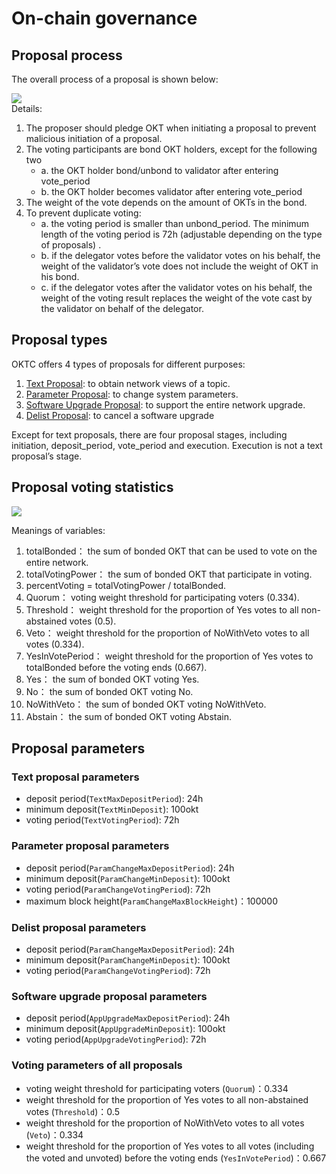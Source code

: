 # On-chain governance
## Proposal process
The overall process of a proposal is shown below:

![](../../img/OKCProposal.png)   
Details:  
1. The proposer should pledge OKT when initiating a proposal to prevent malicious initiation of a proposal.
2. The voting participants are bond OKT holders, except for the following two
   - a. the OKT holder bond/unbond to validator after entering vote_period
   - b. the OKT holder becomes validator after entering vote_period
3. The weight of the vote depends on the amount of OKTs in the bond.
4. To prevent duplicate voting:
   - a. the voting period is smaller than unbond_period. The minimum length of the voting period is 72h (adjustable depending on the type of proposals) .
   - b. if the delegator votes before the validator votes on his behalf, the weight of the validator’s vote does not include the weight of OKT in his bond.
   - c. if the delegator votes after the validator votes on his behalf, the weight of the voting result replaces the weight of the vote cast by the validator on behalf of the delegator.

## Proposal types
OKTC offers 4 types of proposals for different purposes:
1. [Text Proposal](#text-proposal-parameters): to obtain network views of a topic.
2. [Parameter Proposal](#parameter-proposal-parameters): to change system parameters.
3. [Software Upgrade Proposal](#software-upgrade-proposal-parameters): to support the entire network upgrade.
4. [Delist Proposal](#delist-proposal-parameters): to cancel a software upgrade

Except for text proposals, there are four proposal stages, including initiation, deposit_period, vote_period and execution. Execution is not a text proposal’s stage.

## Proposal voting statistics

![](../../img/gov-tally.png)

Meanings of variables:   
1. totalBonded： the sum of bonded OKT that can be used to vote on the entire network.
2. totalVotingPower： the sum of bonded OKT that participate in voting.
3. percentVoting = totalVotingPower / totalBonded.
4. Quorum： voting weight threshold for participating voters (0.334).
5. Threshold： weight threshold for the proportion of Yes votes to all non-abstained votes (0.5).
6. Veto： weight threshold for the proportion of NoWithVeto votes to all votes (0.334).
7. YesInVotePeriod： weight threshold for the proportion of Yes votes to totalBonded before the voting ends (0.667).
8. Yes： the sum of bonded OKT voting Yes.
9. No： the sum of bonded OKT voting No.
10. NoWithVeto： the sum of bonded OKT voting NoWithVeto.
11. Abstain： the sum of bonded OKT voting Abstain.

## Proposal parameters

### Text proposal parameters
* deposit period(`TextMaxDepositPeriod`): 24h   
* minimum deposit(`TextMinDeposit`): 100okt  
* voting period(`TextVotingPeriod`): 72h

### Parameter proposal parameters
* deposit period(`ParamChangeMaxDepositPeriod`): 24h   
* minimum deposit(`ParamChangeMinDeposit`): 100okt  
* voting period(`ParamChangeVotingPeriod`): 72h   
* maximum block height(`ParamChangeMaxBlockHeight`)：100000

### Delist proposal parameters
* deposit period(`ParamChangeMaxDepositPeriod`): 24h   
* minimum deposit(`ParamChangeMinDeposit`): 100okt  
* voting period(`ParamChangeVotingPeriod`): 72h

### Software upgrade proposal parameters
* deposit period(`AppUpgradeMaxDepositPeriod`): 24h   
* minimum deposit(`AppUpgradeMinDeposit`): 100okt   
* voting period(`AppUpgradeVotingPeriod`): 72h

### Voting parameters of all proposals
* voting weight threshold for participating voters (`Quorum`)：0.334   
* weight threshold for the proportion of Yes votes to all non-abstained votes (`Threshold`)：0.5   
* weight threshold for the proportion of NoWithVeto votes to all votes (`Veto`)：0.334  
* weight threshold for the proportion of Yes votes to all votes (including the voted and unvoted) before the voting ends (`YesInVotePeriod`)：0.667

